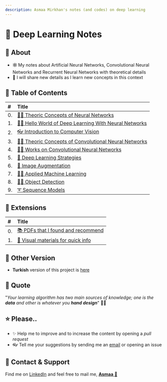 ```yaml
---
description: Asmaa Mirkhan's notes (and codes) on deep learning
---
```


# 💫 Deep Learning Notes

## 🎤 About

* 🕸 My notes about Artificial Neural Networks, Convolutional Neural Networks and Recurrent Neural Networks with theoretical details
* 🦋 I will share new details as I learn new concepts in this context 

## 📑 Table of Contents

| \# | Title |
| :--- | :--- |
| 0. | [👩‍🏫 Theoric Concepts of Neural Networks](0-nnconcepts/) |
| 1. | [🙋‍♀️ Hello World of Deep Learning With Neural Networks](1-helloworld/) |
| 2. | [👓 Introduction to Computer Vision](2-intro2computervision/) |
| 3. | [👩‍🏫 Theoric Concepts of Convolutional Neural Networks](3-cnnconcepts/) |
| 4. | [👩‍🔧 Works on Convolutional Neural Networks](4-cnnworks/) |
| 5. | [🚙 Deep Learning Strategies](5-dlstrategies/) |
| 6. | [🤡 Image Augmentation](6-imageaugmentation/) |
| 7. | [👷‍♀️ Applied Machine Learning](7-appliedml/) |
| 8. | [🕵️‍♀️ Object Detection](8-objectdetection/) |
| 9. | [➰ Sequence Models](9-sequencemodels/) |

## 💉 Extensions

| \# | Title |
| :--- | :--- |
| 0. | [📚 PDFs that I found and recommend](z-usefulpdfs.md) |
| 1. | [👀 Visual materials for quick info](z-quickvisualinfo.md) |

## 🚀 Other Version

* **Turkish** version of this project is [here](https://dltr.asmaamir.com/)

## 🙌 Quote

"_Your learning algorithm has two main sources of knowledge; one is the **data** and other is whatever you **hand design**_" 🤔🚀

## ⭐ Please..

* ✨ Help me to improve and to increase the content by opening a _pull request_
* 👓 Tell me your suggestions by sending me an [email](mailto:asmaamirkhan.am@gmail.com) or opening an issue

## 🙆 Contact & Support

Find me on [LinkedIn](https://www.linkedin.com/in/asmaamirkhan/) and feel free to mail me, [**Asmaa** 🦋](mailto:asmaamirkhan.am@gmail.com)

